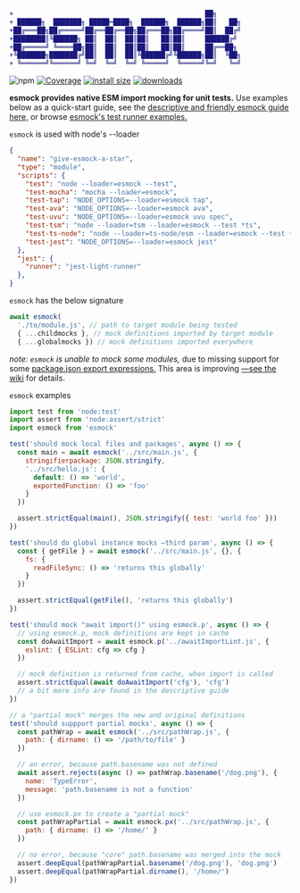 ```diff
+                                                ██╗
+ ██████╗  ███████╗ █████═████╗  ██████╗  ██████╗██║   ██╗
+██╔═══██╗██╔═════╝██╔══██╔══██╗██╔═══██╗██╔════╝██║  ██╔╝
+████████║╚██████╗ ██║  ██║  ██║██║   ██║██║     ██████╔╝
+██╔═════╝ ╚════██╗██║  ██║  ██║██║   ██║██║     ██╔══██╗
+╚███████╗███████╔╝██║  ██║  ██║╚██████╔╝╚██████╗██║  ╚██╗
+ ╚══════╝╚══════╝ ╚═╝  ╚═╝  ╚═╝ ╚═════╝  ╚═════╝╚═╝   ╚═╝
```
![npm](https://img.shields.io/npm/v/esmock) [![Coverage](https://img.shields.io/endpoint?url=https://gist.githubusercontent.com/iambumblehead/166d927bd0089d7bfdee4e98a537712c/raw/esmock__heads_master.json)][2] [![install size](https://packagephobia.now.sh/badge?p=esmock)](https://packagephobia.now.sh/result?p=esmock) [![downloads](https://badgen.now.sh/npm/dm/esmock)](https://npmjs.org/package/esmock)

**esmock provides native ESM import mocking for unit tests.** Use examples below as a quick-start guide, see the [descriptive and friendly esmock guide here,][10] or browse [esmock's test runner examples.][3]

[10]: https://github.com/iambumblehead/esmock/wiki
[0]: http://www.bumblehead.com "bumblehead"
[1]: https://github.com/iambumblehead/esmock/workflows/nodejs-ci/badge.svg "nodejs-ci pipeline"
[2]: https://github.com/iambumblehead/esmock "esmock"
[3]: https://github.com/iambumblehead/esmock/tree/master/tests "tests"


`esmock` is used with node's --loader
``` json
{
  "name": "give-esmock-a-star",
  "type": "module",
  "scripts": {
    "test": "node --loader=esmock --test",
    "test-mocha": "mocha --loader=esmock",
    "test-tap": "NODE_OPTIONS=--loader=esmock tap",
    "test-ava": "NODE_OPTIONS=--loader=esmock ava",
    "test-uvu": "NODE_OPTIONS=--loader=esmock uvu spec",
    "test-tsm": "node --loader=tsm --loader=esmock --test *ts",
    "test-ts-node": "node --loader=ts-node/esm --loader=esmock --test *ts",
    "test-jest": "NODE_OPTIONS=--loader=esmock jest"
  },
  "jest": {
    "runner": "jest-light-runner"
  },
}
```

`esmock` has the below signature
``` javascript
await esmock(
  './to/module.js', // path to target module being tested
  { ...childmocks }, // mock definitions imported by target module
  { ...globalmocks }) // mock definitions imported everywhere
```

_note: `esmock` is unable to mock some modules,_ due to missing support for some [package.json export expressions.][20] This area is improving [—see the wiki][20] for details.

[20]: https://github.com/iambumblehead/esmock/wiki#user-content-problems-module-resolution


`esmock` examples
``` javascript
import test from 'node:test'
import assert from 'node:assert/strict'
import esmock from 'esmock'

test('should mock local files and packages', async () => {
  const main = await esmock('../src/main.js', {
    stringifierpackage: JSON.stringify,
    '../src/hello.js': {
      default: () => 'world',
      exportedFunction: () => 'foo'
    }
  })

  assert.strictEqual(main(), JSON.stringify({ test: 'world foo' }))
})

test('should do global instance mocks —third param', async () => {
  const { getFile } = await esmock('../src/main.js', {}, {
    fs: {
      readFileSync: () => 'returns this globally'
    }
  })

  assert.strictEqual(getFile(), 'returns this globally')
})

test('should mock "await import()" using esmock.p', async () => {
  // using esmock.p, mock definitions are kept in cache
  const doAwaitImport = await esmock.p('../awaitImportLint.js', {
    eslint: { ESLint: cfg => cfg }
  })

  // mock definition is returned from cache, when import is called
  assert.strictEqual(await doAwaitImport('cfg'), 'cfg')
  // a bit more info are found in the descriptive guide
})

// a "partial mock" merges the new and original definitions
test('should suppport partial mocks', async () => {
  const pathWrap = await esmock('../src/pathWrap.js', {
    path: { dirname: () => '/path/to/file' }
  })

  // an error, because path.basename was not defined
  await assert.rejects(async () => pathWrap.basename('/dog.png'), {
    name: 'TypeError',
    message: 'path.basename is not a function'
  })

  // use esmock.px to create a "partial mock"
  const pathWrapPartial = await esmock.px('../src/pathWrap.js', {
    path: { dirname: () => '/home/' }
  })

  // no error, because "core" path.basename was merged into the mock
  assert.deepEqual(pathWrapPartial.basename('/dog.png'), 'dog.png')
  assert.deepEqual(pathWrapPartial.dirname(), '/home/')
})
```
